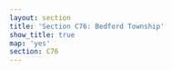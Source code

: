 ```yaml
---
layout: section
title: 'Section C76: Bedford Township'
show_title: true
map: 'yes'
section: C76
---
```


